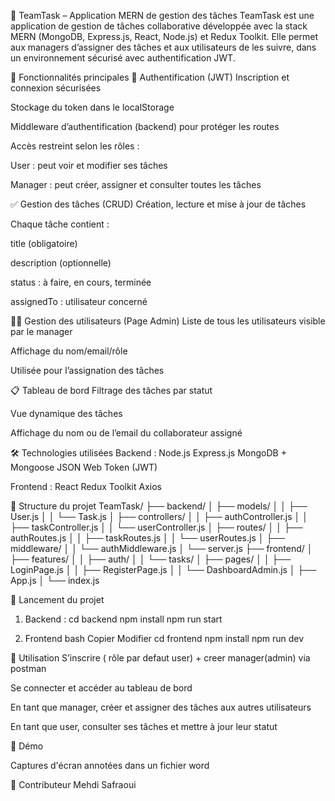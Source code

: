 🚀 TeamTask – Application MERN de gestion des tâches
TeamTask est une application de gestion de tâches collaborative développée avec la stack MERN (MongoDB, Express.js, React, Node.js) et Redux Toolkit. Elle permet aux managers d’assigner des tâches et aux utilisateurs de les suivre, dans un environnement sécurisé avec authentification JWT.

📌 Fonctionnalités principales
🔐 Authentification (JWT)
Inscription et connexion sécurisées

Stockage du token dans le localStorage

Middleware d’authentification (backend) pour protéger les routes

Accès restreint selon les rôles :

User : peut voir et modifier ses tâches

Manager : peut créer, assigner et consulter toutes les tâches

✅ Gestion des tâches (CRUD)
Création, lecture et mise à jour de tâches

Chaque tâche contient :

title (obligatoire)

description (optionnelle)

status : à faire, en cours, terminée

assignedTo : utilisateur concerné

🧑‍💼 Gestion des utilisateurs (Page Admin)
Liste de tous les utilisateurs visible par le manager

Affichage du nom/email/rôle

Utilisée pour l’assignation des tâches

📋 Tableau de bord
Filtrage des tâches par statut

Vue dynamique des tâches

Affichage du nom ou de l’email du collaborateur assigné

🛠️ Technologies utilisées
Backend :
Node.js
Express.js
MongoDB + Mongoose
JSON Web Token (JWT)

Frontend :
React
Redux Toolkit
Axios

📁 Structure du projet
TeamTask/
├── backend/
│   ├── models/
│   │   ├── User.js
│   │   └── Task.js
│   ├── controllers/
│   │   ├── authController.js
│   │   ├── taskController.js
│   │   └── userController.js
│   ├── routes/
│   │   ├── authRoutes.js
│   │   ├── taskRoutes.js
│   │   └── userRoutes.js
│   ├── middleware/
│   │   └── authMiddleware.js
│   └── server.js
├── frontend/
│   ├── features/
│   │   ├── auth/
│   │   └── tasks/
│   ├── pages/
│   │   ├── LoginPage.js
│   │   ├── RegisterPage.js
│   │   └── DashboardAdmin.js
│   ├── App.js
│   └── index.js

🧪 Lancement du projet
1. Backend :
cd backend
npm install
npm run start

2. Frontend
bash
Copier
Modifier
cd frontend
npm install
npm run dev 

📝 Utilisation
S’inscrire ( rôle par defaut user) + creer manager(admin) via postman

Se connecter et accéder au tableau de bord

En tant que manager, créer et assigner des tâches aux autres utilisateurs

En tant que user, consulter ses tâches et mettre à jour leur statut

🎥 Démo

 Captures d'écran annotées dans un fichier word


🤝 Contributeur
Mehdi Safraoui
